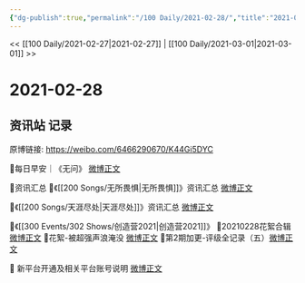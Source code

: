 ```yaml
---
{"dg-publish":true,"permalink":"/100 Daily/2021-02-28/","title":"2021-02-28","created":"2023-04-09T14:42:49.152+08:00","updated":"2023-04-09T14:43:19.123+08:00"}
---
```



<< [[100 Daily/2021-02-27\|2021-02-27]] | [[100 Daily/2021-03-01\|2021-03-01]] >>

# 2021-02-28

## 资讯站 记录

原博链接: https://weibo.com/6466290670/K44Gi5DYC

🌟每日早安｜《无问》 [微博正文](https://m.weibo.cn/6466290670/4609488441575910)

🌟资讯汇总
🌿《[[200 Songs/无所畏惧\|无所畏惧]]》资讯汇总 [微博正文](https://m.weibo.cn/6466290670/4609537580994400)

🌿《[[200 Songs/天涯尽处\|天涯尽处]]》资讯汇总 [微博正文](https://m.weibo.cn/6466290670/4609541830347063)

🌟《[[300 Events/302 Shows/创造营2021\|创造营2021]]》
🌿20210228花絮合辑 [微博正文](https://m.weibo.cn/6466290670/4609699616654586)
🌿花絮-被超强声浪淹没 [微博正文](https://m.weibo.cn/6466290670/4609551598355855)
🌿第2期加更-评级全记录（五）[微博正文](https://m.weibo.cn/6466290670/4609553133472232)

🌟 新平台开通及相关平台账号说明 [微博正文](https://m.weibo.cn/6466290670/4609658712756462)
